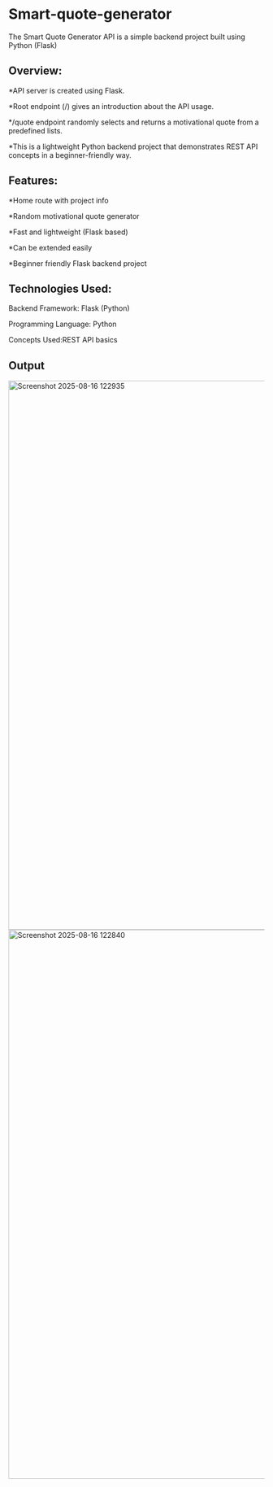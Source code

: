 # Smart-quote-generator
The Smart Quote Generator API is a simple backend project built using Python (Flask)
## Overview:
*API server is created using Flask.

*Root endpoint (/) gives an introduction about the API usage.

*/quote endpoint randomly selects and returns a motivational quote from a predefined lists.

*This is a lightweight Python backend project that demonstrates REST API concepts in a beginner-friendly way.

## Features:
*Home route with project info

*Random motivational quote generator

*Fast and lightweight (Flask based)

*Can be extended easily

*Beginner friendly Flask backend project

## Technologies Used:
Backend Framework: Flask (Python)

Programming Language: Python

Concepts Used:REST API basics

## Output
<img width="1920" height="1080" alt="Screenshot 2025-08-16 122935" src="https://github.com/user-attachments/assets/99379fb4-f897-4698-82b5-c96095712d84" />
<img width="1920" height="1080" alt="Screenshot 2025-08-16 122840" src="https://github.com/user-attachments/assets/87222ba6-b508-4761-a438-412c11435920" />


